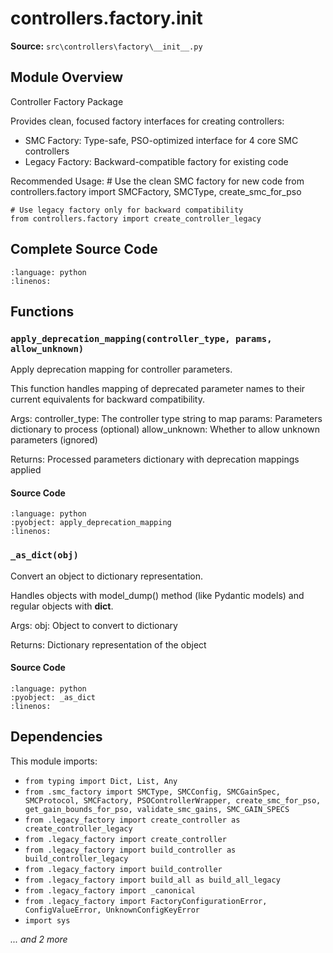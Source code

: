 # controllers.factory.__init__

**Source:** `src\controllers\factory\__init__.py`

## Module Overview

Controller Factory Package

Provides clean, focused factory interfaces for creating controllers:
- SMC Factory: Type-safe, PSO-optimized interface for 4 core SMC controllers
- Legacy Factory: Backward-compatible factory for existing code

Recommended Usage:
    # Use the clean SMC factory for new code
    from controllers.factory import SMCFactory, SMCType, create_smc_for_pso

    # Use legacy factory only for backward compatibility
    from controllers.factory import create_controller_legacy

## Complete Source Code

```{literalinclude} ../../../src/controllers/factory/__init__.py
:language: python
:linenos:
```



## Functions

### `apply_deprecation_mapping(controller_type, params, allow_unknown)`

Apply deprecation mapping for controller parameters.

This function handles mapping of deprecated parameter names
to their current equivalents for backward compatibility.

Args:
    controller_type: The controller type string to map
    params: Parameters dictionary to process (optional)
    allow_unknown: Whether to allow unknown parameters (ignored)

Returns:
    Processed parameters dictionary with deprecation mappings applied

#### Source Code

```{literalinclude} ../../../src/controllers/factory/__init__.py
:language: python
:pyobject: apply_deprecation_mapping
:linenos:
```



### `_as_dict(obj)`

Convert an object to dictionary representation.

Handles objects with model_dump() method (like Pydantic models)
and regular objects with __dict__.

Args:
    obj: Object to convert to dictionary

Returns:
    Dictionary representation of the object

#### Source Code

```{literalinclude} ../../../src/controllers/factory/__init__.py
:language: python
:pyobject: _as_dict
:linenos:
```



## Dependencies

This module imports:

- `from typing import Dict, List, Any`
- `from .smc_factory import SMCType, SMCConfig, SMCGainSpec, SMCProtocol, SMCFactory, PSOControllerWrapper, create_smc_for_pso, get_gain_bounds_for_pso, validate_smc_gains, SMC_GAIN_SPECS`
- `from .legacy_factory import create_controller as create_controller_legacy`
- `from .legacy_factory import create_controller`
- `from .legacy_factory import build_controller as build_controller_legacy`
- `from .legacy_factory import build_controller`
- `from .legacy_factory import build_all as build_all_legacy`
- `from .legacy_factory import _canonical`
- `from .legacy_factory import FactoryConfigurationError, ConfigValueError, UnknownConfigKeyError`
- `import sys`

*... and 2 more*
